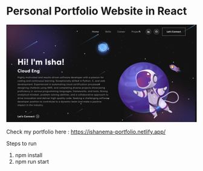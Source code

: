 # Personal Portfolio Website in React

![Image](src/assets/img/others/frontpage.png)

Check my portfolio here : https://ishanema-portfolio.netlify.app/

Steps to run

1. npm install
2. npm run start

